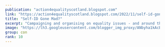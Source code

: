 ```yaml
---
publication: "action4equalityscotland.blogspot.com"
link: "https://action4equalityscotland.blogspot.com/2022/11/self-id-gone-mad.html"
title: "Self-ID Gone Mad?"
excerpt: "Campaigning and organising on equality issues - and around the politics of standing up for the little guy against the big guy"
image: "https://lh3.googleusercontent.com/blogger_img_proxy/ANbyha1kAcBJvuZKzHFpLA2-E8oND4M9zjSs5KD4sWOO2s6QXyUKBG-7Ub4L8byL2zVyXoCQ0DD4G_LKJjvse6l5QGLN-ZqzMnRMQiqfLoc47yEteraVU2IZXRREhp3rucGHmnJA9go=w1200-h630-p-k-no-nu"
group: con
rank: 10
---
```


